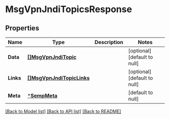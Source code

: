 # MsgVpnJndiTopicsResponse

## Properties
Name | Type | Description | Notes
------------ | ------------- | ------------- | -------------
**Data** | [**[]MsgVpnJndiTopic**](MsgVpnJndiTopic.md) |  | [optional] [default to null]
**Links** | [**[]MsgVpnJndiTopicLinks**](MsgVpnJndiTopicLinks.md) |  | [optional] [default to null]
**Meta** | [***SempMeta**](SempMeta.md) |  | [default to null]

[[Back to Model list]](../README.md#documentation-for-models) [[Back to API list]](../README.md#documentation-for-api-endpoints) [[Back to README]](../README.md)

